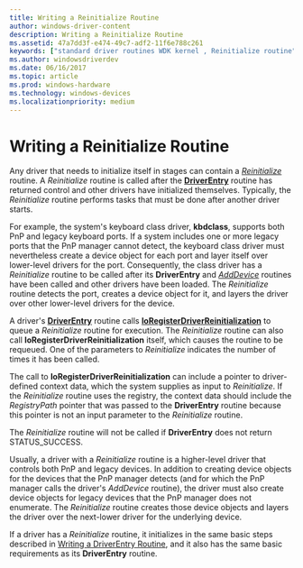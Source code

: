 ```yaml
---
title: Writing a Reinitialize Routine
author: windows-driver-content
description: Writing a Reinitialize Routine
ms.assetid: 47a7dd3f-e474-49c7-adf2-11f6e788c261
keywords: ["standard driver routines WDK kernel , Reinitialize routine", "driver routines WDK kernel , Reinitialize routine", "routines WDK kernel , Reinitialize routine", "Reinitialize", "reinitializing drivers WDK", "driver reinitialization WDK kernel", "driver initialization WDK kernel", "initializing drivers WDK kernel"]
ms.author: windowsdriverdev
ms.date: 06/16/2017
ms.topic: article
ms.prod: windows-hardware
ms.technology: windows-devices
ms.localizationpriority: medium
---
```


# Writing a Reinitialize Routine





Any driver that needs to initialize itself in stages can contain a [*Reinitialize*](https://msdn.microsoft.com/library/windows/hardware/ff561022) routine. A *Reinitialize* routine is called after the [**DriverEntry**](https://msdn.microsoft.com/library/windows/hardware/ff544113) routine has returned control and other drivers have initialized themselves. Typically, the *Reinitialize* routine performs tasks that must be done after another driver starts.

For example, the system's keyboard class driver, **kbdclass**, supports both PnP and legacy keyboard ports. If a system includes one or more legacy ports that the PnP manager cannot detect, the keyboard class driver must nevertheless create a device object for each port and layer itself over lower-level drivers for the port. Consequently, the class driver has a *Reinitialize* routine to be called after its **DriverEntry** and [*AddDevice*](https://msdn.microsoft.com/library/windows/hardware/ff540521) routines have been called and other drivers have been loaded. The *Reinitialize* routine detects the port, creates a device object for it, and layers the driver over other lower-level drivers for the device.

A driver's [**DriverEntry**](https://msdn.microsoft.com/library/windows/hardware/ff544113) routine calls [**IoRegisterDriverReinitialization**](https://msdn.microsoft.com/library/windows/hardware/ff549511) to queue a *Reinitialize* routine for execution. The *Reinitialize* routine can also call **IoRegisterDriverReinitialization** itself, which causes the routine to be requeued. One of the parameters to *Reinitialize* indicates the number of times it has been called.

The call to **IoRegisterDriverReinitialization** can include a pointer to driver-defined context data, which the system supplies as input to *Reinitialize*. If the *Reinitialize* routine uses the registry, the context data should include the *RegistryPath* pointer that was passed to the **DriverEntry** routine because this pointer is not an input parameter to the *Reinitialize* routine.

The *Reinitialize* routine will not be called if **DriverEntry** does not return STATUS\_SUCCESS.

Usually, a driver with a *Reinitialize* routine is a higher-level driver that controls both PnP and legacy devices. In addition to creating device objects for the devices that the PnP manager detects (and for which the PnP manager calls the driver's *AddDevice* routine), the driver must also create device objects for legacy devices that the PnP manager does not enumerate. The *Reinitialize* routine creates those device objects and layers the driver over the next-lower driver for the underlying device.

If a driver has a *Reinitialize* routine, it initializes in the same basic steps described in [Writing a DriverEntry Routine](writing-a-driverentry-routine.md), and it also has the same basic requirements as its **DriverEntry** routine.

 

 




